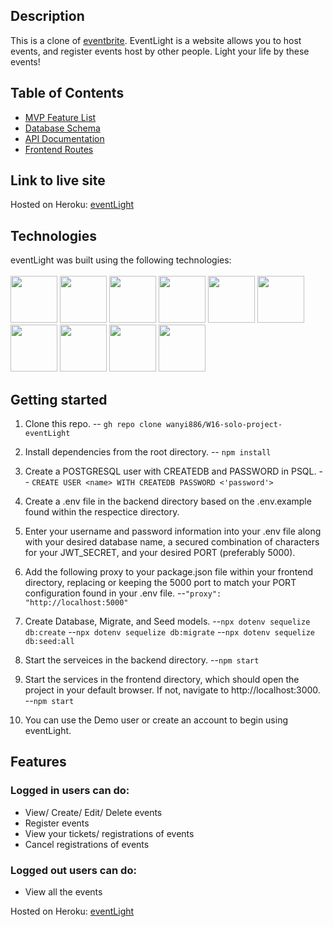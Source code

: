 
## Description

This is a clone of [eventbrite](https://www.eventbrite.com/). EventLight is a website allows you to host events, and register events host by other people. Light your life by these events!


## Table of Contents
  - [MVP Feature List](#Features)
  - [Database Schema](#Database-Schema )
  - [API Documentation](#API-Documentation)
  - [Frontend Routes](#Frontend-Routes)

## Link to live site

Hosted on Heroku: [eventLight](https://event-light.herokuapp.com/)

## Technologies

eventLight was built using the following technologies:
<br>
<br>
<img src="https://cdn.jsdelivr.net/gh/devicons/devicon/icons/javascript/javascript-plain.svg" style="width:75px;" />
<img src="https://raw.githubusercontent.com/reactjs/reactjs.org/main/src/icons/logo.svg" style="width:75px;">
<img src="https://raw.githubusercontent.com/reduxjs/redux/master/logo/logo.png" style="width:75px;">
<img src="https://cdn.jsdelivr.net/gh/devicons/devicon/icons/nodejs/nodejs-original-wordmark.svg" style="width:75px;" />
<img src="https://cdn.jsdelivr.net/gh/devicons/devicon/icons/express/express-original-wordmark.svg" style="width:75px;" />
<img src="https://cdn.jsdelivr.net/gh/devicons/devicon/icons/postgresql/postgresql-original-wordmark.svg" style="width:75px;" />
<img src="https://cdn.jsdelivr.net/gh/devicons/devicon/icons/sequelize/sequelize-plain-wordmark.svg" style="width:75px;" />
<img src="https://cdn.jsdelivr.net/gh/devicons/devicon/icons/html5/html5-plain-wordmark.svg" style="width:75px;" />
<img src="https://cdn.jsdelivr.net/gh/devicons/devicon/icons/css3/css3-plain-wordmark.svg" style="width:75px;" />
<img src="https://cdn.jsdelivr.net/gh/devicons/devicon/icons/heroku/heroku-plain-wordmark.svg" style="width:75px;" />


## Getting started

1. Clone this repo.
-- `gh repo clone wanyi886/W16-solo-project-eventLight`

2. Install dependencies from the root directory.
-- `npm install`

3. Create a POSTGRESQL user with CREATEDB and PASSWORD in PSQL.
-- `CREATE USER <name> WITH CREATEDB PASSWORD <'password'>`

4. Create a .env file in the backend directory based on the .env.example found within the respectice directory.
5. Enter your username and password information into your .env file along with your desired database name, a secured combination of characters for your JWT_SECRET, and your desired PORT (preferably 5000).
6.  Add the following proxy to your package.json file within your frontend directory, replacing or keeping the 5000 port to match your PORT configuration found in your .env file.
--`"proxy": "http://localhost:5000"`
7. Create Database, Migrate, and Seed models.
--`npx dotenv sequelize db:create`
--`npx dotenv sequelize db:migrate`
--`npx dotenv sequelize db:seed:all`
8. Start the serveices in the backend directory.
--`npm start`
9. Start the services in the frontend directory, which should open the project in your default browser. If not, navigate to http://localhost:3000.
--`npm start`
10. You can use the Demo user or create an account to begin using eventLight.



## Features
### Logged in users can do:
- View/ Create/ Edit/ Delete events
- Register events
- View your tickets/ registrations of events
- Cancel registrations of events

### Logged out users can do:
- View all the events

Hosted on Heroku: [eventLight](https://event-light.herokuapp.com/)
